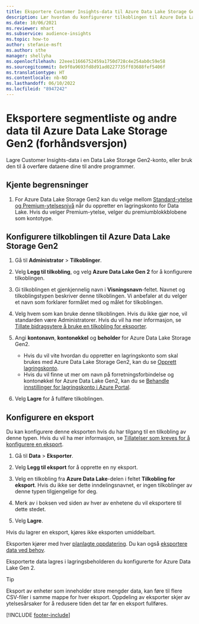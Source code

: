 ```yaml
---
title: Eksportere Customer Insights-data til Azure Data Lake Storage Gen2
description: Lær hvordan du konfigurerer tilkoblingen til Azure Data Lake Storage Gen2.
ms.date: 10/06/2021
ms.reviewer: mhart
ms.subservice: audience-insights
ms.topic: how-to
author: stefanie-msft
ms.author: sthe
manager: shellyha
ms.openlocfilehash: 22eee11666752459a1750d728c4e254ab0c59e58
ms.sourcegitcommit: 8e9f0a9693fd8d91ad0227735ff03688fef5406f
ms.translationtype: HT
ms.contentlocale: nb-NO
ms.lasthandoff: 06/10/2022
ms.locfileid: "8947242"
---
```

# <a name="export-segment-list-and-other-data-to-azure-data-lake-storage-gen2-preview"></a>Eksportere segmentliste og andre data til Azure Data Lake Storage Gen2 (forhåndsversjon)

Lagre Customer Insights-data i en Data Lake Storage Gen2-konto, eller bruk den til å overføre dataene dine til andre programmer.

## <a name="known-limitations"></a>Kjente begrensninger

1. For Azure Data Lake Storage Gen2 kan du velge mellom [Standard-ytelse og Premium-ytelsesnivå](/azure/storage/blobs/create-data-lake-storage-account) når du oppretter en lagringskonto for Data Lake. Hvis du velger Premium-ytelse, velger du premiumblokkblobene som kontotype.

## <a name="set-up-the-connection-to-azure-data-lake-storage-gen2"></a>Konfigurere tilkoblingen til Azure Data Lake Storage Gen2

1. Gå til **Administrator** > **Tilkoblinger**.

1. Velg **Legg til tilkobling**, og velg **Azure Data Lake Gen 2** for å konfigurere tilkoblingen.

1. Gi tilkoblingen et gjenkjennelig navn i **Visningsnavn**-feltet. Navnet og tilkoblingstypen beskriver denne tilkoblingen. Vi anbefaler at du velger et navn som forklarer formålet med og målet for tilkoblingen.

1. Velg hvem som kan bruke denne tilkoblingen. Hvis du ikke gjør noe, vil standarden være Administratorer. Hvis du vil ha mer informasjon, se [Tillate bidragsytere å bruke en tilkobling for eksporter](connections.md#allow-contributors-to-use-a-connection-for-exports).

1. Angi **kontonavn**, **kontonøkkel** og **beholder** for Azure Data Lake Storage Gen2.
    - Hvis du vil vite hvordan du oppretter en lagringskonto som skal brukes med Azure Data Lake Storage Gen2, kan du se [Opprett lagringskonto](/azure/storage/blobs/create-data-lake-storage-account). 
    - Hvis du vil finne ut mer om navn på forretningsforbindelse og kontonøkkel for Azure Data Lake Gen2, kan du se [Behandle innstillinger for lagringskonto i Azure Portal](/azure/storage/common/storage-account-manage).

1. Velg **Lagre** for å fullføre tilkoblingen.

## <a name="configure-an-export"></a>Konfigurere en eksport

Du kan konfigurere denne eksporten hvis du har tilgang til en tilkobling av denne typen. Hvis du vil ha mer informasjon, se [Tillatelser som kreves for å konfigurere en eksport](export-destinations.md#set-up-a-new-export).

1. Gå til **Data** > **Eksporter**.

1. Velg **Legg til eksport** for å opprette en ny eksport.

1. Velg en tilkobling fra **Azure Data Lake**-delen i feltet **Tilkobling for eksport**. Hvis du ikke ser dette inndelingsnavnet, er ingen tilkoblinger av denne typen tilgjengelige for deg.

1. Merk av i boksen ved siden av hver av enhetene du vil eksportere til dette stedet.

1. Velg **Lagre**.

Hvis du lagrer en eksport, kjøres ikke eksporten umiddelbart.

Eksporten kjører med hver [planlagte oppdatering](system.md#schedule-tab).
Du kan også [eksportere data ved behov](export-destinations.md#run-exports-on-demand).

Eksporterte data lagres i lagringsbeholderen du konfigurerte for Azure Data Lake Gen 2.

> [!TIP]
> Eksport av enheter som inneholder store mengder data, kan føre til flere CSV-filer i samme mappe for hver eksport. Oppdeling av eksporter skjer av ytelsesårsaker for å redusere tiden det tar før en eksport fullføres.

[!INCLUDE [footer-include](includes/footer-banner.md)]
